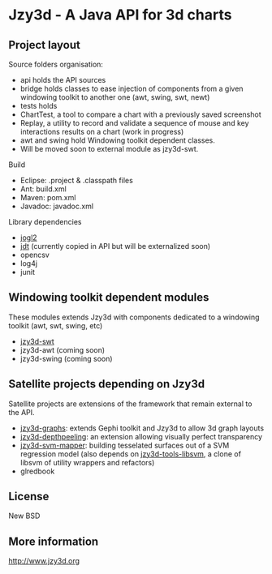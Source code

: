 Jzy3d - A Java API for 3d charts
================================

Project layout
--------------
Source folders organisation:
- api holds the API sources
- bridge holds classes to ease injection of components from a given windowing toolkit to another one (awt, swing, swt, newt) 
- tests holds
 - ChartTest, a tool to compare a chart with a previously saved screenshot
 - Replay, a utility to record and validate a sequence of mouse and key interactions results on a chart (work in progress)
- awt and swing hold Windowing toolkit dependent classes. 
 - Will be moved soon to external module as jzy3d-swt. 

Build
- Eclipse: .project & .classpath files
- Ant: build.xml
- Maven: pom.xml
- Javadoc: javadoc.xml

Library dependencies
- <a href="http://jogamp.org/jogl/www/">jogl2</a>
- <a href="https://github.com/yonatang/JDT">jdt</a> (currently copied in API but will be externalized soon)
- opencsv
- log4j
- junit

Windowing toolkit dependent modules
-----------------------------------
These modules extends Jzy3d with components dedicated to a windowing toolkit (awt, swt, swing, etc)
- <a href="https://github.com/jzy3d/jzy3d-swt">jzy3d-swt</a>
- jzy3d-awt (coming soon)
- jzy3d-swing (coming soon)


Satellite projects depending on Jzy3d
--------------
Satellite projects are extensions of the framework that remain external to the API.

- <a href="https://github.com/jzy3d/jzy3d-graphs">jzy3d-graphs</a>: extends Gephi toolkit and Jzy3d to allow 3d graph layouts 
- <a href="https://github.com/jzy3d/jzy3d-depthpeeling">jzy3d-depthpeeling</a>: an extension allowing visually perfect transparency
- <a href="https://github.com/jzy3d/jzy3d-svm-mapper">jzy3d-svm-mapper</a>:  building tesselated surfaces out of a SVM regression model (also depends on <a href="https://github.com/jzy3d/jzy3d-tools-libsvm">jzy3d-tools-libsvm</a>, a clone of libsvm of utility wrappers and refactors)
- glredbook

License
--------------
New BSD

More information
--------------
http://www.jzy3d.org

